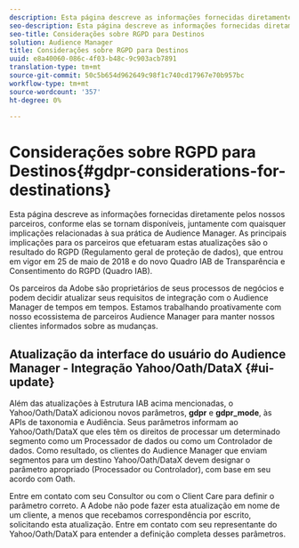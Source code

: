 ```yaml
---
description: Esta página descreve as informações fornecidas diretamente pelos nossos parceiros, conforme elas se tornam disponíveis, juntamente com quaisquer implicações relacionadas à sua prática de Audience Manager. As principais implicações para os parceiros que efetuaram estas atualizações são o resultado do RGPD (Regulamento geral de proteção de dados), que entrou em vigor em 25 de maio de 2018 e do novo Quadro IAB de Transparência e Consentimento do RGPD (Quadro IAB).
seo-description: Esta página descreve as informações fornecidas diretamente pelos nossos parceiros, conforme elas se tornam disponíveis, juntamente com quaisquer implicações relacionadas à sua prática de Audience Manager. As principais implicações para os parceiros que efetuaram estas atualizações são o resultado do RGPD (Regulamento geral de proteção de dados), que entrou em vigor em 25 de maio de 2018 e do novo Quadro IAB de Transparência e Consentimento do RGPD (Quadro IAB).
seo-title: Considerações sobre RGPD para Destinos
solution: Audience Manager
title: Considerações sobre RGPD para Destinos
uuid: e8a40060-086c-4f03-b48c-9c903acb7891
translation-type: tm+mt
source-git-commit: 50c5b654d962649c98f1c740cd17967e70b957bc
workflow-type: tm+mt
source-wordcount: '357'
ht-degree: 0%

---
```



# Considerações sobre RGPD para Destinos{#gdpr-considerations-for-destinations}

Esta página descreve as informações fornecidas diretamente pelos nossos parceiros, conforme elas se tornam disponíveis, juntamente com quaisquer implicações relacionadas à sua prática de Audience Manager. As principais implicações para os parceiros que efetuaram estas atualizações são o resultado do RGPD (Regulamento geral de proteção de dados), que entrou em vigor em 25 de maio de 2018 e do novo Quadro IAB de Transparência e Consentimento do RGPD (Quadro IAB).

Os parceiros da Adobe são proprietários de seus processos de negócios e podem decidir atualizar seus requisitos de integração com o Audience Manager de tempos em tempos. Estamos trabalhando proativamente com nosso ecossistema de parceiros Audience Manager para manter nossos clientes informados sobre as mudanças.

<!-- ## Audience Manager Partner Updates - ID Syncs {#partner-updates-id-syncs}

Some partners, as listed in the table below, have changed their integration requirements with Audience Manager to include support based on the IAB Framework, in order to comply with GDPR standards.

<table id="table_335A470D4F10434E9CF587089FB54B0C"> 
 <thead> 
  <tr> 
   <th colname="col1" class="entry"> <p>Partner Name </p> </th> 
   <th colname="col2" class="entry"> <p>Expected Impact </p> </th> 
   <th colname="col3" class="entry"> <p>Status of the change </p> </th> 
  </tr>
 </thead>
 <tbody> 
  <tr> 
   <td colname="col1"> <p>Yahoo/Oath/DataX </p> </td> 
   <td colname="col2"> <p>ID syncs for users in the European Union are dropped by the partner </p> </td> 
   <td colname="col3"> <p>Live since May 22nd 2018 </p> </td> 
  </tr> 
  <tr> 
   <td colname="col1"> <p>Trade Desk </p> </td> 
   <td colname="col2"> <p>ID syncs for users in the European Union are dropped by the partner </p> </td> 
   <td colname="col3"> <p>Not live yet </p> </td> 
  </tr> 
  <tr> 
   <td colname="col1"> <p>Rubicon </p> </td> 
   <td colname="col2"> <p>ID syncs for users in the European Union are dropped by the partner </p> </td> 
   <td colname="col3"> <p>Not live yet </p> </td> 
  </tr> 
  <tr> 
   <td colname="col1"> <p>LiveRamp </p> </td> 
   <td colname="col2"> <p>ID syncs for users in the European Union are dropped by the partner </p> </td> 
   <td colname="col3"> <p>Not live yet </p> </td> 
  </tr> 
 </tbody> 
</table> -->

## Atualização da interface do usuário do Audience Manager - Integração Yahoo/Oath/DataX {#ui-update}

Além das atualizações à Estrutura IAB acima mencionadas, o Yahoo/Oath/DataX adicionou novos parâmetros, **gdpr** e **gdpr_mode**, às APIs de taxonomia e Audiência. Seus parâmetros informam ao Yahoo/Oath/DataX que eles têm os direitos de processar um determinado segmento como um Processador de dados ou como um Controlador de dados. Como resultado, os clientes do Audience Manager que enviam segmentos para um destino Yahoo/Oath/DataX devem designar o parâmetro apropriado (Processador ou Controlador), com base em seu acordo com Oath.

Entre em contato com seu Consultor ou com o Client Care para definir o parâmetro correto. A Adobe não pode fazer esta atualização em nome de um cliente, a menos que recebamos correspondência por escrito, solicitando esta atualização. Entre em contato com seu representante do Yahoo/Oath/DataX para entender a definição completa desses parâmetros.
